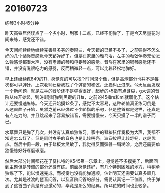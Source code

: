 # 20160723

练琴3小时45分钟

昨天高铁居然误点了一个多小时，到家十二点，已经不能弹了，于是今天尽量花时间来练，感觉还不错。

今天间间续续地继续完善贝多芬的奏鸣曲，今天错的已经不多了，之前弹得不怎么好的几个装饰音感觉今天都弹好了。但是在家里的雅马哈，左手的和弦伴奏无论怎么弹感觉都很大声，没有老师的琴和电钢琴的感觉。音阶在家里的钢琴感觉还不错，并没有说很吃力的感觉，反而稍微轻一点，可以比较轻松地弹好。

早上还继续练849的11，感觉真的可以找个时间录个像，但是高潮部分也并不是每次都可以弹好，上次老师还帮我找了个弹错的和弦，还要纠正过来。今天反而发现一个新问题，就是左手的音阶还不是弹得很好，起步的45指有点含糊，g大调的音阶从re开始起，到3指刚好弹到黑键的升fa，之前的45指re和mi就弱化了。这个估计还要慢速练练。今天还开始摸12条了，感觉不太容易，这种轮值真正练习倒是从这首曲子开始，虽然之前已经弹过不少轮指的乐句，但是整首都是这样，还真是有点吃力的，并且跳起来了容易按错音，需要慢慢来，今天只摸了一半的谱子而已。

水草舞只是弹了几次，并没有认真单独练习。家中的琴和弦伴奏极为大声，我都不知道怎么好了。但是同时右手的音色也是比较明亮，波音按得比较舒畅，这是优点。然后中间一段，由于踏板太灵敏了，我觉得反而弹得一塌糊涂，之后还需要单独慢练好好琢磨琢磨。

然后大部分时间都花在了莫扎特的K545第一乐章上，感觉差不多摸完了，后面回到主题但是转调的部分还没有练。前面感觉还好，有几个特别困难的地方，稍稍单独练了下，能以慢速完成，而视奏也没有能弹通顺，估计明天还需要认真多顺几次。尤其是过渡的琶音问答，以及音阶问答的部分，需要认真记一下位置。终于弹到了这首曲子真是有点激动的，毕竟是那么的经典。所以花的时间也比较多。
